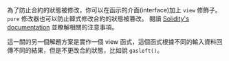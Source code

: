為了防止合約的狀態被修改，你可以在函示的介面(interface)加上 `view` 修飾子。`pure` 修改器也可以防止韓式修改合約的狀態被篡改。
閱讀 [Solidity's documentation](http://solidity.readthedocs.io/en/develop/contracts.html#view-functions) 並瞭解相關的注意事項。

這一關的另一個解題方案是實作一個 view 函式，這個函式根據不同的輸入資料回傳不同的結果，但是不更改合約狀態，比如說 `gasleft()`。